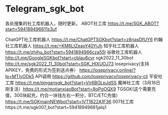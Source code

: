 # Telegram_sgk_bot
各处搜集的社工库机器人，随时更新。
ABOT社工库  https://t.me/SGK_ABOT?start=594189496611s3uf 
 
ChatGPT社工库机器人 https://t.me/ChatGPTSGKbot?start=z8nasDfUY6 
约翰社工库机器人 https://t.me/+KM6LtZeaoY40YjJh 
知乎社工库机器人 https://t.me/zhihu_bot?start=5941894966cza55l 
谷歌社工库机器人  http://t.me/GoogleSGKbot?start=cblau6cvr 
sgk2022_11_30bot  http://t.me/sgk2022_11_30bot?start=SGK_HIXUOJ73 
loseprivacy(支持APIKEY，免费的形式为签到送点券）  https://loseprivacy.online/?lp=MTIyODk5  API调用 https://github.com/loseprivacy/loseprivacy-cli 
平安社工库 https://t.me/pingansgk_bot?start=Vir6BOLpJdSS 
魔神社工库（3月16日刚复活）https://t.me/motianxiaoBot?start=8oPgOQX9 
TGSGK(这个需要充值，300块起充，约合一块钱左右一积分，BTC/ETC充值）https://t.me/SGKmainNEWbot?start=IVT1622A1F36 
007社工库https://t.me/sgk007_bot?start=59418949661jalq1 
